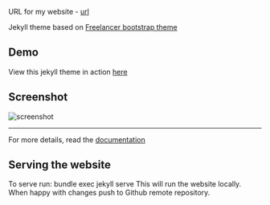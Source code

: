 URL for my website - [url](https://callumr97.github.io/portfolio/)

Jekyll theme based on [Freelancer bootstrap theme ](http://startbootstrap.com/template-overviews/freelancer/)

## Demo
View this jekyll theme in action [here](https://jeromelachaud.com/freelancer-theme)

## Screenshot
![screenshot](https://raw.githubusercontent.com/jeromelachaud/freelancer-theme/master/screenshot.png)

---------
For more details, read the [documentation](http://jekyllrb.com/)

## Serving the website
To serve run: bundle exec jekyll serve
This will run the website locally. When happy with changes push to Github remote repository.

